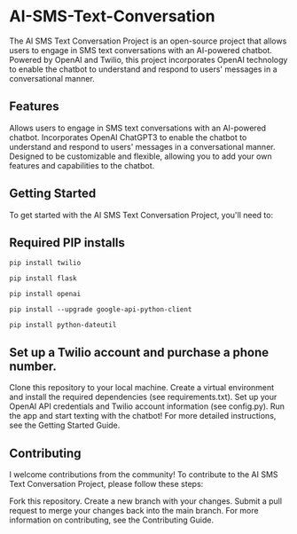 # AI-SMS-Text-Conversation
The AI SMS Text Conversation Project is an open-source project that allows users to engage in SMS text conversations with an AI-powered chatbot. Powered by OpenAI and Twilio, this project incorporates OpenAI technology to enable the chatbot to understand and respond to users' messages in a conversational manner.

## Features
Allows users to engage in SMS text conversations with an AI-powered chatbot.
Incorporates OpenAI ChatGPT3 to enable the chatbot to understand and respond to users' messages in a conversational manner.
Designed to be customizable and flexible, allowing you to add your own features and capabilities to the chatbot.

## Getting Started
To get started with the AI SMS Text Conversation Project, you'll need to:

## Required PIP installs
`pip install twilio`

`pip install flask`

`pip install openai`

`pip install --upgrade google-api-python-client`

`pip install python-dateutil`

## Set up a Twilio account and purchase a phone number.
Clone this repository to your local machine.
Create a virtual environment and install the required dependencies (see requirements.txt).
Set up your OpenAI API credentials and Twilio account information (see config.py).
Run the app and start texting with the chatbot!
For more detailed instructions, see the Getting Started Guide.

## Contributing
I welcome contributions from the community! To contribute to the AI SMS Text Conversation Project, please follow these steps:

Fork this repository.
Create a new branch with your changes.
Submit a pull request to merge your changes back into the main branch.
For more information on contributing, see the Contributing Guide.
